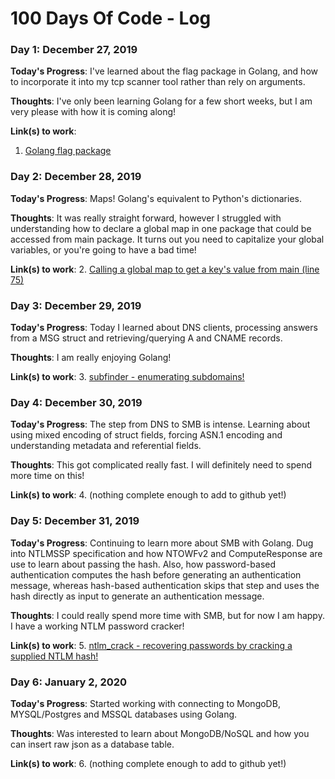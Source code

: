 # 100 Days Of Code - Log

### Day 1: December 27, 2019 

**Today's Progress**: I've learned about the flag package in Golang, and how to incorporate it into my tcp scanner tool rather than rely on arguments.

**Thoughts**: I've only been learning Golang for a few short weeks, but I am very please with how it is coming along!

**Link(s) to work**:
1. [Golang flag package](https://github.com/goodlandsecurity/go_scan/commit/6b5246a508cf8c6653ca1b1f0d93bbfecd499bd3)

### Day 2: December 28, 2019 

**Today's Progress**: Maps! Golang's equivalent to Python's dictionaries. 

**Thoughts**: It was really straight forward, however I struggled with understanding how to declare a global map in one package that could be accessed from main package. It turns out you need to capitalize your global variables, or you're going to have a bad time!  

**Link(s) to work**:
2. [Calling a global map to get a key's value from main (line 75)](https://github.com/goodlandsecurity/go_scan/commit/4f659d3da13952fbcb084987b863621a45c2dcff)

### Day 3: December 29, 2019 

**Today's Progress**: Today I learned about DNS clients, processing answers from a MSG struct and retrieving/querying A and CNAME records. 

**Thoughts**: I am really enjoying Golang!

**Link(s) to work**:
3. [subfinder - enumerating subdomains!](https://github.com/goodlandsecurity/subfinder)

### Day 4: December 30, 2019

**Today's Progress**: The step from DNS to SMB is intense. Learning about using mixed encoding of struct fields, forcing ASN.1 encoding and understanding metadata and referential fields.

**Thoughts**: This got complicated really fast. I will definitely need to spend more time on this! 

**Link(s) to work**:
4. (nothing complete enough to add to github yet!) 

### Day 5: December 31, 2019

**Today's Progress**: Continuing to learn more about SMB with Golang. Dug into NTLMSSP specification and how NTOWFv2 and ComputeResponse are use to learn about passing the hash. Also, how password-based authentication computes the hash before generating an authentication message, whereas hash-based authentication skips that step and uses the hash directly as input to generate an authentication message. 

**Thoughts**: I could really spend more time with SMB, but for now I am happy. I have a working NTLM password cracker!

**Link(s) to work**:
5. [ntlm_crack - recovering passwords by cracking a supplied NTLM hash!](https://github.com/goodlandsecurity/ntlm_crack)

### Day 6: January 2, 2020

**Today's Progress**: Started working with connecting to MongoDB, MYSQL/Postgres and MSSQL databases using Golang. 

**Thoughts**: Was interested to learn about MongoDB/NoSQL and how you can insert raw json as a database table. 

**Link(s) to work**:
6. (nothing complete enough to add to github yet!)
